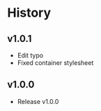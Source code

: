 # History   

## v1.0.1   
- Edit typo   
- Fixed container stylesheet   


## v1.0.0   
- Release v1.0.0   